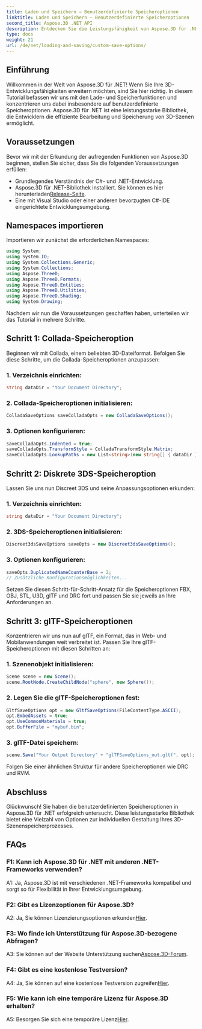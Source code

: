 ```yaml
---
title: Laden und Speichern – Benutzerdefinierte Speicheroptionen
linktitle: Laden und Speichern – Benutzerdefinierte Speicheroptionen
second_title: Aspose.3D .NET API
description: Entdecken Sie die Leistungsfähigkeit von Aspose.3D für .NET. Erfahren Sie, wie Sie Ihre 3D-Szenenspeicherung mit Schritt-für-Schritt-Anleitungen zu den Formaten Collada, 3DS, FBX, OBJ, STL, U3D, glTF, DRC und RVM anpassen.
type: docs
weight: 21
url: /de/net/loading-and-saving/custom-save-options/
---
```

## Einführung

Willkommen in der Welt von Aspose.3D für .NET! Wenn Sie Ihre 3D-Entwicklungsfähigkeiten erweitern möchten, sind Sie hier richtig. In diesem Tutorial befassen wir uns mit den Lade- und Speicherfunktionen und konzentrieren uns dabei insbesondere auf benutzerdefinierte Speicheroptionen. Aspose.3D für .NET ist eine leistungsstarke Bibliothek, die Entwicklern die effiziente Bearbeitung und Speicherung von 3D-Szenen ermöglicht.

## Voraussetzungen

Bevor wir mit der Erkundung der aufregenden Funktionen von Aspose.3D beginnen, stellen Sie sicher, dass Sie die folgenden Voraussetzungen erfüllen:

- Grundlegendes Verständnis der C#- und .NET-Entwicklung.
-  Aspose.3D für .NET-Bibliothek installiert. Sie können es hier herunterladen[Release-Seite](https://releases.aspose.com/3d/net/).
- Eine mit Visual Studio oder einer anderen bevorzugten C#-IDE eingerichtete Entwicklungsumgebung.

## Namespaces importieren

Importieren wir zunächst die erforderlichen Namespaces:

```csharp
using System;
using System.IO;
using System.Collections.Generic;
using System.Collections;
using Aspose.ThreeD;
using Aspose.ThreeD.Formats;
using Aspose.ThreeD.Entities;
using Aspose.ThreeD.Utilities;
using Aspose.ThreeD.Shading;
using System.Drawing;
```

Nachdem wir nun die Voraussetzungen geschaffen haben, unterteilen wir das Tutorial in mehrere Schritte.

## Schritt 1: Collada-Speicheroption

Beginnen wir mit Collada, einem beliebten 3D-Dateiformat. Befolgen Sie diese Schritte, um die Collada-Speicheroptionen anzupassen:

### 1. Verzeichnis einrichten:
   ```csharp
   string dataDir = "Your Document Directory";
   ```

### 2. Collada-Speicheroptionen initialisieren:
   ```csharp
   ColladaSaveOptions saveColladaOpts = new ColladaSaveOptions();
   ```

### 3. Optionen konfigurieren:
   ```csharp
   saveColladaOpts.Indented = true;
   saveColladaOpts.TransformStyle = ColladaTransformStyle.Matrix;
   saveColladaOpts.LookupPaths = new List<string>(new string[] { dataDir });
   ```

## Schritt 2: Diskrete 3DS-Speicheroption

Lassen Sie uns nun Discreet 3DS und seine Anpassungsoptionen erkunden:

### 1. Verzeichnis einrichten:
   ```csharp
   string dataDir = "Your Document Directory";
   ```

### 2. 3DS-Speicheroptionen initialisieren:
   ```csharp
   Discreet3dsSaveOptions saveOpts = new Discreet3dsSaveOptions();
   ```

### 3. Optionen konfigurieren:
   ```csharp
   saveOpts.DuplicatedNameCounterBase = 2;
   // Zusätzliche Konfigurationsmöglichkeiten...
   ```

Setzen Sie diesen Schritt-für-Schritt-Ansatz für die Speicheroptionen FBX, OBJ, STL, U3D, glTF und DRC fort und passen Sie sie jeweils an Ihre Anforderungen an.

## Schritt 3: glTF-Speicheroptionen

Konzentrieren wir uns nun auf glTF, ein Format, das in Web- und Mobilanwendungen weit verbreitet ist. Passen Sie Ihre glTF-Speicheroptionen mit diesen Schritten an:

### 1. Szenenobjekt initialisieren:
   ```csharp
   Scene scene = new Scene();
   scene.RootNode.CreateChildNode("sphere", new Sphere());
   ```

### 2. Legen Sie die glTF-Speicheroptionen fest:
   ```csharp
   GltfSaveOptions opt = new GltfSaveOptions(FileContentType.ASCII);
   opt.EmbedAssets = true;
   opt.UseCommonMaterials = true;
   opt.BufferFile = "mybuf.bin";
   ```

### 3. glTF-Datei speichern:
   ```csharp
   scene.Save("Your Output Directory" + "glTFSaveOptions_out.gltf", opt);
   ```

Folgen Sie einer ähnlichen Struktur für andere Speicheroptionen wie DRC und RVM.

## Abschluss

Glückwunsch! Sie haben die benutzerdefinierten Speicheroptionen in Aspose.3D für .NET erfolgreich untersucht. Diese leistungsstarke Bibliothek bietet eine Vielzahl von Optionen zur individuellen Gestaltung Ihres 3D-Szenenspeicherprozesses.

## FAQs

### F1: Kann ich Aspose.3D für .NET mit anderen .NET-Frameworks verwenden?

A1: Ja, Aspose.3D ist mit verschiedenen .NET-Frameworks kompatibel und sorgt so für Flexibilität in Ihrer Entwicklungsumgebung.

### F2: Gibt es Lizenzoptionen für Aspose.3D?

 A2: Ja, Sie können Lizenzierungsoptionen erkunden[Hier](https://purchase.aspose.com/buy).

### F3: Wo finde ich Unterstützung für Aspose.3D-bezogene Abfragen?

 A3: Sie können auf der Website Unterstützung suchen[Aspose.3D-Forum](https://forum.aspose.com/c/3d/18).

### F4: Gibt es eine kostenlose Testversion?

 A4: Ja, Sie können auf eine kostenlose Testversion zugreifen[Hier](https://releases.aspose.com/).

### F5: Wie kann ich eine temporäre Lizenz für Aspose.3D erhalten?

 A5: Besorgen Sie sich eine temporäre Lizenz[Hier](https://purchase.aspose.com/temporary-license/).